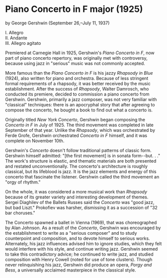 # Piano Concerto in F major (1925)
by George Gershwin (September 26,&ndash;July 11, 1937)

I. Allegro  
II. Andante  
III. Allegro agitato  

Premiered at Carnegie Hall in 1925, Gershwin's *Piano Concerto in F*, now part of piano concerto repertory, was originally met with controversy, because using jazz in "serious" music was not commonly accepted. 

More famous than the *Piano Concerto in F* is his jazzy *Rhapsody in Blue* (1924), also written for piano and orchestra. Because of less stringent formal requirements of a rhapsody, it was better received by the music establishment. After the success of *Rhapsody*, Walter Damrosch, who conducted its premiere, decided  to commission a piano concerto from Gershwin. Gershwin, primarily a jazz composer, was not very familiar with "classical" techniques: there is an apocryphal story that after agreeing to compose the concerto, he bought a book to find out what a concerto is.

Originally titled *New York Concerto*, Gershwin began composing the *Concerto in F* in July of 1925. The third movement was completed in late September of that year. Unlike the *Rhapsody*, which was orchestrated by Ferde Grofe, Gershwin orchestrated *Concerto in F* himself, and it was complete on November 10th. 

Gershwin's *Concerto* doesn't follow traditional patterns of classic form. Gershwin himself admitted: "[the first movement] is in sonata form--but. . ." The work's structure is elastic, and thematic materials are both presented and restated unconventionally. The concerto's architecture is roughly classical, but its lifeblood is jazz. It is the jazz elements and energy of this concerto that fascinate the listener. Gershwin called the third movement an "orgy of rhythm."

On the whole, it was considered a more musical work than *Rhapsody* because of its greater variety and interesting development of themes. Sergei Diaghilev of the Ballets Russes said the *Concerto* was "good jazz, but bad Liszt." Prokofiev was harsher, dismissing it as a succession of "32 bar choruses."

The Concerto spawned a ballet in Vienna (1969), that was choreographed by Alan Johnson. As a result of the *Concerto*, Gershwin was encouraged by the establishment to write as a "serious composer" and to study counterpoint and composition, and to devote himself to serious works. Alternately, his jazz influences advised him to ignore studies, which they felt would interfere with his style, and continue writing jazz. Gershwin seemed to take this contradictory advice; he continued to write jazz, and studied composition with Henry Cowell (noted for use of tone clusters). Though never relinquishing his jazz, Gershwin did produce an opera, *Porgy and Bess*, a universally acclaimed masterpiece in the classical style.
